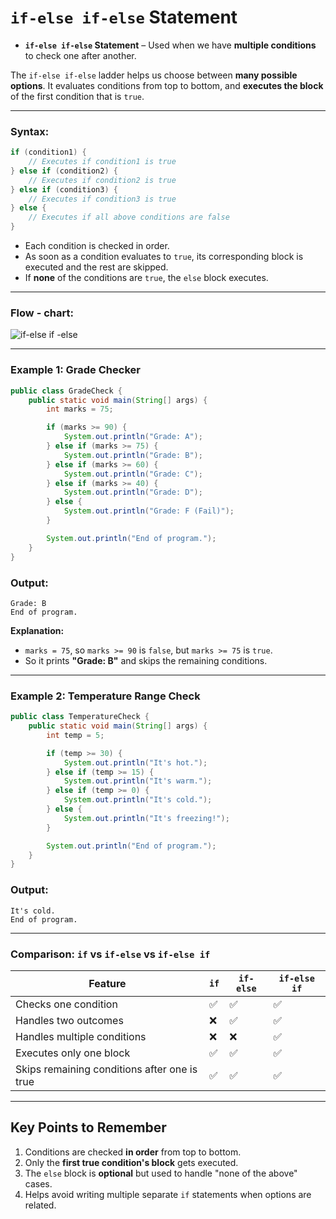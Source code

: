 #  `if-else if-else` Statement
- **`if-else if-else` Statement** – Used when we have **multiple conditions** to check one after another.

The `if-else if-else` ladder helps us choose between **many possible options**. It evaluates conditions from top to bottom, and **executes the block** of the first condition that is `true`.

---

### **Syntax:**
```java
if (condition1) {
    // Executes if condition1 is true
} else if (condition2) {
    // Executes if condition2 is true
} else if (condition3) {
    // Executes if condition3 is true
} else {
    // Executes if all above conditions are false
}
```

- Each condition is checked in order.
- As soon as a condition evaluates to `true`, its corresponding block is executed and the rest are skipped.
- If **none** of the conditions are `true`, the `else` block executes.

---

### Flow - chart:
![if-else if -else](https://embetronicx.b-cdn.net/wp-content/uploads/2023/07/else-if-ladder.webp "if-else if -else")

---

### **Example 1: Grade Checker**
```java
public class GradeCheck {
    public static void main(String[] args) {
        int marks = 75;

        if (marks >= 90) {
            System.out.println("Grade: A");
        } else if (marks >= 75) {
            System.out.println("Grade: B");
        } else if (marks >= 60) {
            System.out.println("Grade: C");
        } else if (marks >= 40) {
            System.out.println("Grade: D");
        } else {
            System.out.println("Grade: F (Fail)");
        }

        System.out.println("End of program.");
    }
}
```

### **Output:**
```
Grade: B
End of program.
```

**Explanation:**
- `marks = 75`, so `marks >= 90` is `false`, but `marks >= 75` is `true`.
- So it prints **"Grade: B"** and skips the remaining conditions.

---

### **Example 2: Temperature Range Check**
```java
public class TemperatureCheck {
    public static void main(String[] args) {
        int temp = 5;

        if (temp >= 30) {
            System.out.println("It's hot.");
        } else if (temp >= 15) {
            System.out.println("It's warm.");
        } else if (temp >= 0) {
            System.out.println("It's cold.");
        } else {
            System.out.println("It's freezing!");
        }

        System.out.println("End of program.");
    }
}
```

### **Output:**
```
It's cold.
End of program.
```

---

### **Comparison: `if` vs `if-else` vs `if-else if`**
| Feature | `if` | `if-else` | `if-else if` |
|--------|------|-----------|---------------|
| Checks one condition | ✅ | ✅ | ✅ |
| Handles two outcomes | ❌ | ✅ | ✅ |
| Handles multiple conditions | ❌ | ❌ | ✅ |
| Executes only one block | ✅ | ✅ | ✅ |
| Skips remaining conditions after one is true | ✅ | ✅ | ✅ |

---

## **Key Points to Remember**
1. Conditions are checked **in order** from top to bottom.
2. Only the **first true condition's block** gets executed.
3. The `else` block is **optional** but used to handle "none of the above" cases.
4. Helps avoid writing multiple separate `if` statements when options are related.
